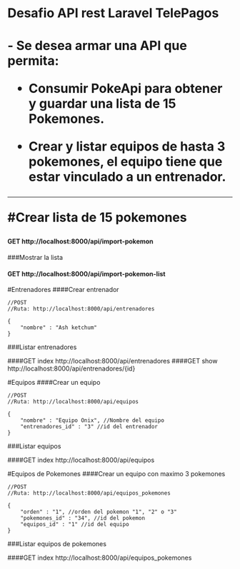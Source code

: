 <h1>Desafio API rest Laravel TelePagos<h1/>
- Se desea armar una API que permita:

- Consumir PokeApi para obtener y guardar una lista de 15 Pokemones. 

- Crear y listar equipos de hasta 3 pokemones, el equipo tiene que estar vinculado a un entrenador.


------------

#Crear lista de 15 pokemones
#### GET http://localhost:8000/api/import-pokemon
###Mostrar la lista
#### GET http://localhost:8000/api/import-pokemon-list

#Entrenadores
####Crear entrenador
```
//POST
//Ruta: http://localhost:8000/api/entrenadores

{
	"nombre" : "Ash ketchum"
}

```
###Listar entrenadores

####GET index http://localhost:8000/api/entrenadores
####GET show http://localhost:8000/api/entrenadores/{id}

#Equipos
####Crear un equipo
```
//POST
//Ruta: http://localhost:8000/api/equipos

{
	"nombre" : "Equipo Onix", //Nombre del equipo
	"entrenadores_id" : "3" //id del entrenador
}

```
###Listar equipos

####GET index http://localhost:8000/api/equipos

#Equipos de Pokemones
####Crear un equipo con maximo 3 pokemones
```
//POST
//Ruta: http://localhost:8000/api/equipos_pokemones

{
	"orden" : "1", //orden del pokemon "1", "2" o "3"
	"pokemones_id" : "34", //id del pokemon
	"equipos_id" : "1" //id del equipo
}

```
###Listar equipos de pokemones

####GET index http://localhost:8000/api/equipos_pokemones
